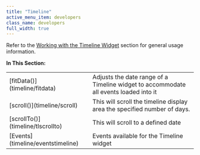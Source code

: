 ```yaml
---
title: "Timeline"
active_menu_item: developers
class_name: developers
full_width: true
---
```



Refer to the [Working with the Timeline Widget](../../../../product-guide/advanced-important-widgets/working-with-the-timeline-widget/) section for general usage information.

**In This Section:**

<table>
<tr>
<td width="162">
[fitData()](timeline/fitdata)

</td>
<td width="21">
</td>
<td width="697">
Adjusts the date range of a Timeline widget to accommodate all events loaded into it

</td>
</tr>
<tr>
<td width="162">
[scroll()](timeline/scroll)

</td>
<td width="21">
</td>
<td width="697">
This will scroll the timeline display area the specified number of days.

</td>
</tr>
<tr>
<td width="162">
[scrollTo()](timeline/tlscrollto)

</td>
<td width="21">
</td>
<td width="697">
This will scroll to a defined date

</td>
</tr>
<tr>
<td width="162">
[Events](timeline/eventstimeline)

</td>
<td width="21">
</td>
<td width="697">
Events available for the Timeline widget

</td>
</tr>
</table>

